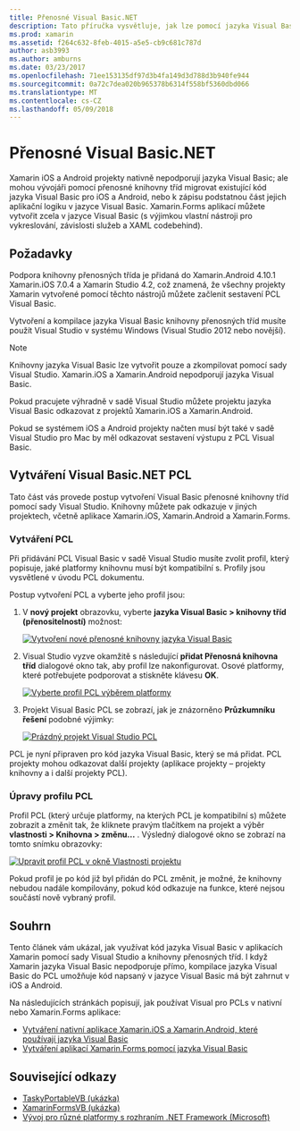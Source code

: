 ```yaml
---
title: Přenosné Visual Basic.NET
description: Tato příručka vysvětluje, jak lze pomocí jazyka Visual Basic zápisu projekty přenosných třída knihovny PCL (), které lze použít v řešeních pro cílení na Xamarin.iOS a Xamarin.Android.
ms.prod: xamarin
ms.assetid: f264c632-8feb-4015-a5e5-cb9c681c787d
author: asb3993
ms.author: amburns
ms.date: 03/23/2017
ms.openlocfilehash: 71ee153135df97d3b4fa149d3d788d3b940fe944
ms.sourcegitcommit: 0a72c7dea020b965378b6314f558bf5360dbd066
ms.translationtype: MT
ms.contentlocale: cs-CZ
ms.lasthandoff: 05/09/2018
---
```

# <a name="portable-visual-basicnet"></a>Přenosné Visual Basic.NET

Xamarin iOS a Android projekty nativně nepodporují jazyka Visual Basic; ale mohou vývojáři pomocí přenosné knihovny tříd migrovat existující kód jazyka Visual Basic pro iOS a Android, nebo k zápisu podstatnou část jejich aplikační logiku v jazyce Visual Basic. Xamarin.Forms aplikací můžete vytvořit zcela v jazyce Visual Basic (s výjimkou vlastní nástroji pro vykreslování, závislosti služeb a XAML codebehind).

## <a name="requirements"></a>Požadavky

Podpora knihovny přenosných třída je přidaná do Xamarin.Android 4.10.1 Xamarin.iOS 7.0.4 a Xamarin Studio 4.2, což znamená, že všechny projekty Xamarin vytvořené pomocí těchto nástrojů můžete začlenit sestavení PCL Visual Basic.

Vytvoření a kompilace jazyka Visual Basic knihovny přenosných tříd musíte použít Visual Studio v systému Windows (Visual Studio 2012 nebo novější).

> [!NOTE]
> Knihovny jazyka Visual Basic lze vytvořit pouze a zkompilovat pomocí sady Visual Studio. Xamarin.iOS a Xamarin.Android nepodporují jazyka Visual Basic.
>
> Pokud pracujete výhradně v sadě Visual Studio můžete projektu jazyka Visual Basic odkazovat z projektů Xamarin.iOS a Xamarin.Android.
>
> Pokud se systémem iOS a Android projekty načten musí být také v sadě Visual Studio pro Mac by měl odkazovat sestavení výstupu z PCL Visual Basic.


## <a name="creating-a-visual-basicnet-pcl"></a>Vytváření Visual Basic.NET PCL

Tato část vás provede postup vytvoření Visual Basic přenosné knihovny tříd pomocí sady Visual Studio.
Knihovny můžete pak odkazuje v jiných projektech, včetně aplikace Xamarin.iOS, Xamarin.Android a Xamarin.Forms.

### <a name="creating-a-pcl"></a>Vytváření PCL

Při přidávání PCL Visual Basic v sadě Visual Studio musíte zvolit profil, který popisuje, jaké platformy knihovnu musí být kompatibilní s. Profily jsou vysvětlené v úvodu PCL dokumentu.

Postup vytvoření PCL a vyberte jeho profil jsou:

1.  V **nový projekt** obrazovku, vyberte **jazyka Visual Basic > knihovny tříd (přenositelností)** možnost:

    [![](images/image1-sml.png "Vytvoření nové přenosné knihovny jazyka Visual Basic")](images/image1.png#lightbox)

1.  Visual Studio vyzve okamžitě s následující **přidat Přenosná knihovna tříd** dialogové okno tak, aby profil lze nakonfigurovat. Osové platformy, které potřebujete podporovat a stiskněte klávesu **OK**.

    [![](images/image2-sml.png "Vyberte profil PCL výběrem platformy")](images/image2.png#lightbox)

1.  Projekt Visual Basic PCL se zobrazí, jak je znázorněno **Průzkumníku řešení** podobné výjimky:

    [![](images/image3-sml.png "Prázdný projekt Visual Studio PCL")](images/image3.png#lightbox)


PCL je nyní připraven pro kód jazyka Visual Basic, který se má přidat. PCL projekty mohou odkazovat další projekty (aplikace projekty – projekty knihovny a i další projekty PCL).

### <a name="editing-the-pcl-profile"></a>Úpravy profilu PCL

Profil PCL (který určuje platformy, na kterých PCL je kompatibilní s) můžete zobrazit a změnit tak, že kliknete pravým tlačítkem na projekt a výběr **vlastnosti > Knihovna > změnu...** . Výsledný dialogové okno se zobrazí na tomto snímku obrazovky:

 [![](images/image4-sml.png "Upravit profil PCL v okně Vlastnosti projektu")](images/image4.png#lightbox)

Pokud profil je po kód již byl přidán do PCL změnit, je možné, že knihovny nebudou nadále kompilovány, pokud kód odkazuje na funkce, které nejsou součástí nově vybraný profil.


## <a name="summary"></a>Souhrn

Tento článek vám ukázal, jak využívat kód jazyka Visual Basic v aplikacích Xamarin pomocí sady Visual Studio a knihovny přenosných tříd. I když Xamarin jazyka Visual Basic nepodporuje přímo, kompilace jazyka Visual Basic do PCL umožňuje kód napsaný v jazyce Visual Basic má být zahrnut v iOS a Android.

Na následujících stránkách popisují, jak používat Visual pro PCLs v nativní nebo Xamarin.Forms aplikace:

- [Vytváření nativní aplikace Xamarin.iOS a Xamarin.Android, které používají jazyka Visual Basic](native-apps.md)
- [Vytváření aplikací Xamarin.Forms pomocí jazyka Visual Basic](xamarin-forms.md)


## <a name="related-links"></a>Související odkazy

- [TaskyPortableVB (ukázka)](https://github.com/xamarin/mobile-samples/tree/master/VisualBasic/TaskyPortableVB)
- [XamarinFormsVB (ukázka)](https://github.com/xamarin/mobile-samples/tree/master/VisualBasic/XamarinFormsVB)
- [Vývoj pro různé platformy s rozhraním .NET Framework (Microsoft)](http://msdn.microsoft.com/library/gg597391(v=vs.110).aspx)
